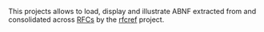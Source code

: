 This projects allows to load, display and illustrate ABNF extracted from and consolidated across [RFCs](https://www.rfc-editor.org/rfc-index-100a.html) by the [rfcref](https://github.com/dontcallmedom/rfcref/) project.
